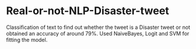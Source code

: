 # Real-or-not-NLP-Disaster-tweet
Classification of text to find out whether the tweet is a Disaster tweet or not obtained an accuracy of around 79%. Used NaiveBayes, Logit and SVM for fitting the model.
